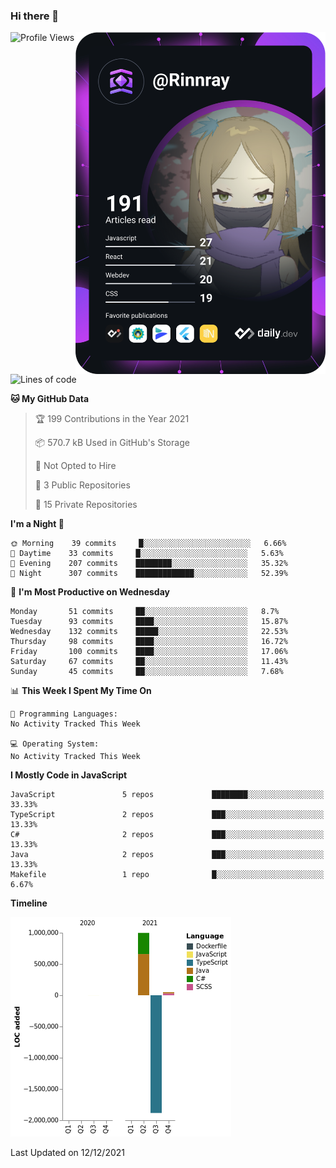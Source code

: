 ### Hi there 👋

<div align="left">
 <a href="https://app.daily.dev/Rinnray">
   <img 
        align="right"
        src="https://github.com/Rinnray/Rinnray/blob/main/devcard.svg" 
        width="400" 
        alt="Rinnray's Dev Card"/>
 </a>
</div>




<!--START_SECTION:waka-->
![Profile Views](http://img.shields.io/badge/Profile%20Views-0-blue)

![Lines of code](https://img.shields.io/badge/From%20Hello%20World%20I%27ve%20Written--838%20Thousand%20lines%20of%20code-blue)

**🐱 My GitHub Data** 

> 🏆 199 Contributions in the Year 2021
 > 
> 📦 570.7 kB Used in GitHub's Storage 
 > 
> 🚫 Not Opted to Hire
 > 
> 📜 3 Public Repositories 
 > 
> 🔑 15 Private Repositories  
 > 
**I'm a Night 🦉** 

```text
🌞 Morning    39 commits     █░░░░░░░░░░░░░░░░░░░░░░░░   6.66% 
🌆 Daytime    33 commits     █░░░░░░░░░░░░░░░░░░░░░░░░   5.63% 
🌃 Evening    207 commits    ████████░░░░░░░░░░░░░░░░░   35.32% 
🌙 Night      307 commits    █████████████░░░░░░░░░░░░   52.39%

```
📅 **I'm Most Productive on Wednesday** 

```text
Monday       51 commits     ██░░░░░░░░░░░░░░░░░░░░░░░   8.7% 
Tuesday      93 commits     ████░░░░░░░░░░░░░░░░░░░░░   15.87% 
Wednesday    132 commits    █████░░░░░░░░░░░░░░░░░░░░   22.53% 
Thursday     98 commits     ████░░░░░░░░░░░░░░░░░░░░░   16.72% 
Friday       100 commits    ████░░░░░░░░░░░░░░░░░░░░░   17.06% 
Saturday     67 commits     ██░░░░░░░░░░░░░░░░░░░░░░░   11.43% 
Sunday       45 commits     ██░░░░░░░░░░░░░░░░░░░░░░░   7.68%

```


📊 **This Week I Spent My Time On** 

```text
💬 Programming Languages: 
No Activity Tracked This Week

💻 Operating System: 
No Activity Tracked This Week

```

**I Mostly Code in JavaScript** 

```text
JavaScript               5 repos             ████████░░░░░░░░░░░░░░░░░   33.33% 
TypeScript               2 repos             ███░░░░░░░░░░░░░░░░░░░░░░   13.33% 
C#                       2 repos             ███░░░░░░░░░░░░░░░░░░░░░░   13.33% 
Java                     2 repos             ███░░░░░░░░░░░░░░░░░░░░░░   13.33% 
Makefile                 1 repo              █░░░░░░░░░░░░░░░░░░░░░░░░   6.67%

```


**Timeline**

![Chart not found](https://raw.githubusercontent.com/Rinnray/Rinnray/main/charts/bar_graph.png) 


 Last Updated on 12/12/2021
<!--END_SECTION:waka-->


<!--
**Rinnray/Rinnray** is a ✨ _special_ ✨ repository because its `README.md` (this file) appears on your GitHub profile.

Here are some ideas to get you started:

- 🔭 I’m currently working on ...
- 🌱 I’m currently learning ...
- 👯 I’m looking to collaborate on ...
- 🤔 I’m looking for help with ...
- 💬 Ask me about ...
- 📫 How to reach me: ...
- 😄 Pronouns: ...
- ⚡ Fun fact: ...
-->
